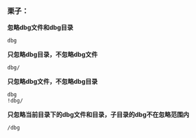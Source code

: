 ### 栗子：

**忽略dbg文件和dbg目录**
```
dbg
```
**只忽略dbg目录，不忽略dbg文件**
```
dbg/
```
**只忽略dbg文件，不忽略dbg目录**
```
dbg
!dbg/
```
**只忽略当前目录下的dbg文件和目录，子目录的dbg不在忽略范围内**
```
/dbg
```